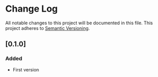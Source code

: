 # Change Log
All notable changes to this project will be documented in this file.
This project adheres to [Semantic Versioning](http://semver.org/).

## [0.1.0]
### Added
- First version
